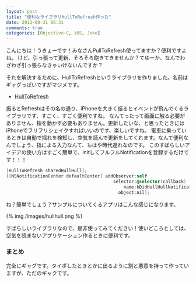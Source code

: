 ```yaml
---
layout: post
title: "便利なライブラリHullToRefresh作った"
date: 2012-08-31 06:31
comments: true
categories: [Objective-C, iOS, Joke]
---
```


こんにちは！うきょーです！みなさんPullToRefresh使ってますか？便利ですよね。
けど、引っ張って更新、そろそろ飽きてきませんか？てゆーか、なんでわざわざ引っ張らなきゃいけないんですか？

それを解決するために、HullToRefreshというライブラリを作りました。名前はギャグっぽいですがマジメです。

* [HullToRefresh](https://github.com/yaakaito/HullToRefresh)

振るとRefreshはその名の通り、iPhoneを大きく振るとイベントが飛んでくるライブラリです、すごく、すごく便利ですね。
なんてったって画面に触る必要がありません、指を動かす必要もありません。更新したいな、と思ったときにはiPhoneでフリフリシェイクすればいいのです、楽しいですね。
電車に乗っているときは自動で揺れを検知し、空気を読んで更新をしてくれます。なんて便利なんでしょう、指による入力なんて、もはや時代遅れなのです。
このすばらしいアイデアの使い方はすごく簡単で、initしてフルフルNotificationを登録するだけです！！！

```objective-c
[HullToRefresh sharedHullHull];
[[NSNotificationCenter defaultCenter] addObserver:self
                                         selector:@selector(callback)
                                             name:kDidHullHullNotification
                                           object:nil];
```

ね？簡単でしょう？サンプルについてくるアプリはこんな感じになります。

{% img /images/hullhull.png %}

すばらしいライブラリなので、是非使ってみてください！使いどころとしては、空気を読まないアプリケーション作るときに便利です。


### まとめ

完全にギャグです。タイポしたときとかに出るように割と悪意を持って作っていますが、ただのギャクです。
